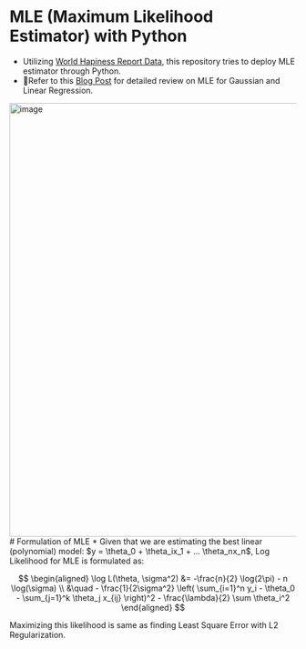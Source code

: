 # MLE (Maximum Likelihood Estimator) with Python 

* Utilizing [World Hapiness Report Data](https://worldhappiness.report/data/), this repository tries to deploy MLE estimator through Python.
* 🔗Refer to this [Blog Post](https://ethhong.github.io/statistics/datascience/2024/08/10/Reviewing-MLE-(Maximum-Liklihood-Estimator).html) for detailed review on MLE for Gaussian and Linear Regression.

<img width="762" alt="image" src="https://github.com/user-attachments/assets/2cb09692-865c-4c83-bf8f-8104d768b584">
# Formulation of MLE
* Given that we are estimating the best linear (polynomial) model: $y = \theta_0 + \theta_ix_1 + ... \theta_nx_n$, Log Likelihood for MLE is formulated as: 

$$
\begin{aligned}
\log L(\theta, \sigma^2) &= -\frac{n}{2} \log(2\pi) - n \log(\sigma) \\
&\quad - \frac{1}{2\sigma^2} \left( \sum_{i=1}^n y_i - \theta_0 - \sum_{j=1}^k \theta_j x_{ij} \right)^2 - \frac{\lambda}{2} \sum \theta_i^2
\end{aligned}
$$

Maximizing this likelihood is same as finding Least Square Error with L2 Regularization.
